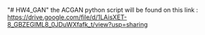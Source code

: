 "# HW4_GAN" 
the ACGAN python script will be found on this link : https://drive.google.com/file/d/1LAisXET-8_GBZEGlML8_0JDuWXfafk_t/view?usp=sharing
